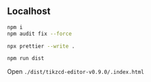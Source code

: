 ## Localhost

```sh
npm i
npm audit fix --force
```

```sh
npx prettier --write .
```

```sh
npm run dist
```

Open `./dist/tikzcd-editor-v0.9.0/.index.html`